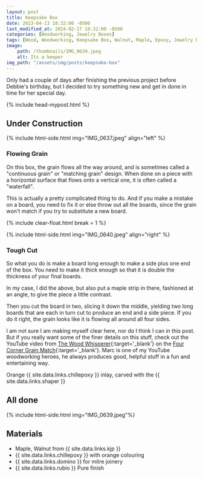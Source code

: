 ```yaml
---
layout: post
title: Keepsake Box
date: 2023-04-13 18:32:00 -0500
last_modified_at: 2024-02-17 18:32:00 -0500
categories: [Woodworking, Jewelry Boxes]
tags: [Wood, Woodworking, Keepsake Box, Walnut, Maple, Epoxy, Jewelry Boxes, Shaper Origin]
image: 
    path: /thumbnails/IMG_0639.jpeg
    alt: Its a keeper
img_path: "/assets/img/posts/keepsake-box"
---
```


Only had a couple of days after finishing the previous project before Debbie's birthday, but I decided to try something new and get in done in time for her special day.

{% include head-mypost.html %}

## Under Construction

{% include html-side.html img="IMG_0637.jpeg" align="left" %}

### Flowing Grain

On this box, the grain flows all the way around, and is sometimes called a "continuous grain" or "matching grain" design. When done on a piece with a horizontal surface that flows onto a vertical one, it is often called a "waterfall".

This is actually a pretty complicated thing to do. And if you make a mistake on a board, you need to fix it or else throw out all the boards, since the grain won't match if you try to substitute a new board.

{% include clear-float.html break = 1 %}

{% include html-side.html img="IMG_0640.jpeg" align="right" %}

### Tough Cut

So what you do is make a board long enough to make a side plus one end of the box. You need to make it thick enough so that it is double the thickness of your final boards.

In my case, I did the above, but also put a maple strip in there, fashioned at an angle, to give the piece a little contrast.

Then you cut the board in two, slicing it down the middle, yielding two long boards that are each in turn cut to produce an end and a side piece. If you do it right, the grain looks like it is flowing all around all four sides.

I am not sure I am making myself clear here, nor do I think I can in this post.  But if you really want some of the finer details on this stuff, check out the YouTube video from [The Wood Whisperer](https://www.youtube.com/@woodwhisperer){:target='_blank'} on the [Four Corner Grain Match](https://youtu.be/SUd3I6Kx1Z0?si=ZVx0jnFtcppiO9HG){:target='_blank'}.  Marc is one of my YouTube woodworking heroes, he always produces good, helpful stuff in a fun and entertaining way.

Orange {{ site.data.links.chillepoxy }} inlay, carved with the {{ site.data.links.shaper }}

## All done

{% include html-side.html img="IMG_0639.jpeg"%}

## Materials

- Maple, Walnut from {{ site.data.links.kjp }}
- {{ site.data.links.chillepoxy }} with orange colouring
- {{ site.data.links.domino }} for mitre joinery
- {{ site.data.links.rubio }} Pure finish
